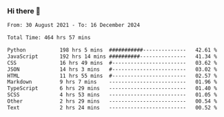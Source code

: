 ### Hi there 👋

<!--
**dominoto/dominoto** is a ✨ _special_ ✨ repository because its `README.md` (this file) appears on your GitHub profile.

Here are some ideas to get you started:

- 🔭 I’m currently working on ...
- 🌱 I’m currently learning ...
- 👯 I’m looking to collaborate on ...
- 🤔 I’m looking for help with ...
- 💬 Ask me about ...
- 📫 How to reach me: ...
- 😄 Pronouns: ...
- ⚡ Fun fact: ...
-->
<!--START_SECTION:waka-->

```txt
From: 30 August 2021 - To: 16 December 2024

Total Time: 464 hrs 57 mins

Python           198 hrs 5 mins  ###########--------------   42.61 %
JavaScript       192 hrs 14 mins ##########---------------   41.34 %
CSS              16 hrs 49 mins  #------------------------   03.62 %
JSON             14 hrs 3 mins   #------------------------   03.02 %
HTML             11 hrs 55 mins  #------------------------   02.57 %
Markdown         9 hrs 7 mins    -------------------------   01.96 %
TypeScript       6 hrs 29 mins   -------------------------   01.40 %
SCSS             4 hrs 53 mins   -------------------------   01.05 %
Other            2 hrs 29 mins   -------------------------   00.54 %
Text             2 hrs 24 mins   -------------------------   00.52 %
```

<!--END_SECTION:waka-->
